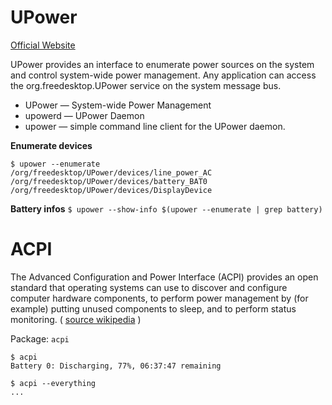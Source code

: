 # UPower 
 [Official Website](https://upower.freedesktop.org/) 

UPower provides an interface to enumerate power sources on the system and control system-wide power management. Any application can access the org.freedesktop.UPower service on the system message bus.

* UPower — System-wide Power Management
* upowerd — UPower Daemon
* upower — simple command line client for the UPower daemon.

**Enumerate devices**
```
$ upower --enumerate
/org/freedesktop/UPower/devices/line_power_AC
/org/freedesktop/UPower/devices/battery_BAT0
/org/freedesktop/UPower/devices/DisplayDevice
```

**Battery infos**
`$ upower --show-info $(upower --enumerate | grep battery)`
# ACPI 
The Advanced Configuration and Power Interface (ACPI) provides an open standard that operating systems can use to discover and configure computer hardware components, to perform power management by (for example) putting unused components to sleep, and to perform status monitoring. ( [source wikipedia](https://en.wikipedia.org/wiki/Advanced_Configuration_and_Power_Interface) )

Package: `acpi`

```
$ acpi
Battery 0: Discharging, 77%, 06:37:47 remaining
```

```
$ acpi --everything
...
```
